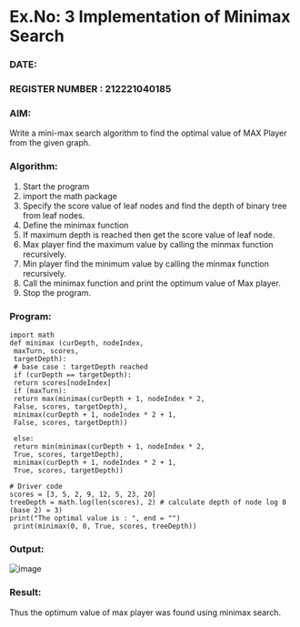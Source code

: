 # Ex.No: 3  Implementation of Minimax Search
### DATE:                                                                            
### REGISTER NUMBER : 212221040185
### AIM: 
Write a mini-max search algorithm to find the optimal value of MAX Player from the given graph.
### Algorithm:
1. Start the program
2. import the math package
3. Specify the score value of leaf nodes and find the depth of binary tree from leaf nodes.
4. Define the minimax function
5. If maximum depth is reached then get the score value of leaf node.
6. Max player find the maximum value by calling the minmax function recursively.
7. Min player find the minimum value by calling the minmax function recursively.
8. Call the minimax function  and print the optimum value of Max player.
9. Stop the program. 

### Program:
    import math 
    def minimax (curDepth, nodeIndex, 
     maxTurn, scores, 
     targetDepth): 
     # base case : targetDepth reached 
     if (curDepth == targetDepth): 
     return scores[nodeIndex] 
     if (maxTurn): 
     return max(minimax(curDepth + 1, nodeIndex * 2, 
     False, scores, targetDepth), 
     minimax(curDepth + 1, nodeIndex * 2 + 1, 
     False, scores, targetDepth)) 
     
     else: 
     return min(minimax(curDepth + 1, nodeIndex * 2, 
     True, scores, targetDepth), 
     minimax(curDepth + 1, nodeIndex * 2 + 1, 
     True, scores, targetDepth)) 
     
    # Driver code 
    scores = [3, 5, 2, 9, 12, 5, 23, 20] 
    treeDepth = math.log(len(scores), 2) # calculate depth of node log 8 (base 2) = 3) 
    print("The optimal value is : ", end = "") 
     print(minimax(0, 0, True, scores, treeDepth)) 


### Output:
![image](https://github.com/yashwanthkumar13/AI_Lab_2023-24/assets/116741234/d7bfdcb7-b9b4-42de-949e-95064feb9f55)



### Result:
Thus the optimum value of max player was found using minimax search.
